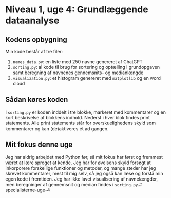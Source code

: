 # Niveau 1, uge 4: Grundlæggende dataanalyse

## Kodens opbygning
Min kode består af tre filer:
1. `names_data.py`: en liste med 250 navne genereret af ChatGPT
2. `sorting.py`: al kode til brug for sortering og optælling i grundopgaven samt beregning af navnenes gennemsnits- og medianlængde
3. `visualization.py`: et histogram genereret med `matplotlib` og en word cloud

## Sådan køres koden
I `sorting.py` er koden inddelt i tre blokke, markeret med kommentarer og en kort beskrivelse af blokkens indhold. Nederst i hver blok findes print statements. Alle print statements står for overskuelighedens skyld som kommentarer og kan (de)aktiveres ét ad gangen.

## Mit fokus denne uge
Jeg har aldrig arbejdet med Python før, så mit fokus har først og fremmest været at lære sproget at kende. Jeg har for øvelsens skyld forsøgt at inkorporere forskellige funktioner og metoder, og mange steder har jeg skrevet kommentarer, mest til mig selv, så jeg også kan læse og forstå min egen kode i fremtiden.
Jeg har ikke lavet visualisering af navnelængder, men beregninger af gennemsnit og median findes i `sorting.py`.# specialisterne-uge-4
